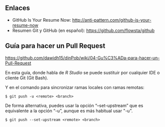 ## Enlaces

* GitHub Is Your Resume Now: http://anti-pattern.com/github-is-your-resume-now
* Resumen Git y GitHub (en español): https://github.com/flowsta/github

## Guía para hacer un Pull Request

https://github.com/dawidh15/dinPob/wiki/04-Gu%C3%ADa-para-hacer-un-Pull-Request

En esta guía, donde habla de _R Studio_ se puede sustituir por cualquier IDE o cliente Git (Git Bash).

Y en el comando para sincronizar ramas locales con ramas remotas:

`$ git push -u <remote> <branch>`

De forma alternativa, puedes usar la opción “–set-upstream” que es equivalente a la opción “-u”, aunque es más habitual usar "-u".

`$ git push --set-upstream <remote> <branch>`
